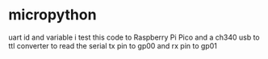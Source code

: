 # micropython
uart id and variable
i test this code to Raspberry Pi Pico and a ch340 usb to ttl converter to read the serial tx pin to  gp00 and rx pin to gp01
